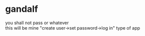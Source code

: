# gandalf
 you shall not pass or whatever </br>
this will be mine "create user->set password->log in" type of app
